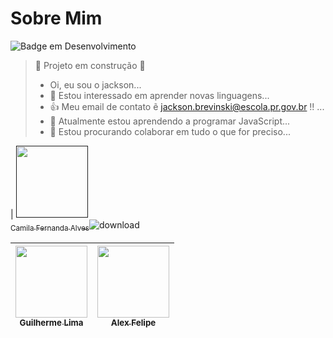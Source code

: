 # Sobre Mim

![Badge em Desenvolvimento](http://img.shields.io/static/v1?label=STATUS&message=EM%20DESENVOLVIMENTO&color=GREEN&style=for-the-badge)

> :construction: Projeto em construção :construction:
>
> -  Oi, eu sou o jackson...
> - 👀 Estou interessado em aprender novas linguagens...
> - 👍 Meu email de contato ẽ jackson.brevinski@escola.pr.gov.br !! ...
> - 🌱 Atualmente estou aprendendo a programar JavaScript...
> - 💞️ Estou procurando colaborar em tudo o que for preciso...

| [<img src="https://avatars.githubusercontent.com/u/37356058?v=4" width=115><br><sub>Camila Fernanda Alves</sub>]()![download](https://user-images.githubusercontent.com/103933856/197515700-0cd7bf62-f351-4305-b528-aba64e6d2ec5.jpg)



|  [<img src="https://avatars.githubusercontent.com/u/30351153?v=4" width=115><br><sub>Guilherme Lima</sub>](https://github.com/guilhermeonrails) |  [<img src="https://avatars.githubusercontent.com/u/8989346?v=4" width=115><br><sub>Alex Felipe</sub>](https://github.com/alexfelipe) |
| :---: | :---: 
